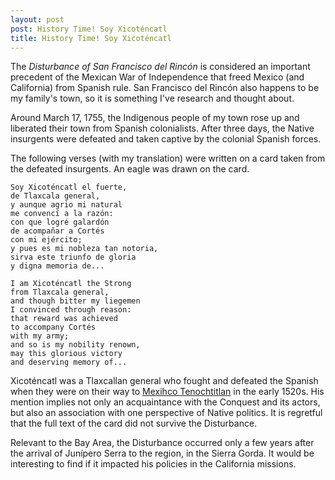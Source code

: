 ```yaml
---
layout: post
post: History Time! Soy Xicoténcatl
title: History Time! Soy Xicoténcatl
---
```


The _Disturbance of San Francisco del Rincón_ is considered an important precedent of the Mexican War of Independence that freed Mexico (and California) from Spanish rule. San Francisco del Rincón also happens to be my family's town, so it is something I've research and thought about.

Around March 17, 1755, the Indigenous people of my town rose up and liberated their town from Spanish colonialists. After three days, the Native insurgents were defeated and taken captive by the colonial Spanish forces.

<!--more-->

The following verses (with my translation) were written on a card taken from the defeated insurgents. An eagle was drawn on the card.

	Soy Xicoténcatl el fuerte,
	de Tlaxcala general,
	y aunque agrio mi natural
	me convencí a la razón:
	con que logré galardón
	de acompañar a Cortés
	con mi ejército;
	y pues es mi nobleza tan notoria,
	sirva este triunfo de gloria
	y digna memoria de...

	I am Xicoténcatl the Strong
	from Tlaxcala general,
	and though bitter my liegemen
	I convinced through reason:
	that reward was achieved
	to accompany Cortés
	with my army;
	and so is my nobility renown,
	may this glorious victory
	and deserving memory of...

Xicoténcatl was a Tlaxcallan general who fought and defeated the Spanish when they were on their way to [Mexihco Tenochtitlan](https://nah.wikipedia.org/wiki/Mexihco_Tenochtitlan) in the early 1520s. His mention implies not only an acquaintance with the Conquest and its actors, but also an association with one perspective of Native politics. It is regretful that the full text of the card did not survive the Disturbance.

Relevant to the Bay Area, the Disturbance occurred only a few years after the arrival of Junípero Serra to the region, in the Sierra Gorda. It would be interesting to find if it impacted his policies in the California missions.
